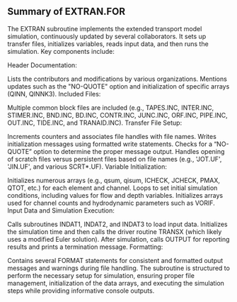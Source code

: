 ## Summary of EXTRAN.FOR
The EXTRAN subroutine implements the extended transport model simulation, continuously updated by several collaborators. It sets up transfer files, initializes variables, reads input data, and then runs the simulation. Key components include:

Header Documentation:

Lists the contributors and modifications by various organizations.
Mentions updates such as the "NO-QUOTE" option and initialization of specific arrays (QINN, QINNK3).
Included Files:

Multiple common block files are included (e.g., TAPES.INC, INTER.INC, STIMER.INC, BND.INC, BD.INC, CONTR.INC, JUNC.INC, ORF.INC, PIPE.INC, OUT.INC, TIDE.INC, and TRANAID.INC).
Transfer File Setup:

Increments counters and associates file handles with file names.
Writes initialization messages using formatted write statements.
Checks for a “NO-QUOTE” option to determine the proper message output.
Handles opening of scratch files versus persistent files based on file names (e.g., 'JOT.UF', 'JIN.UF', and various SCRT*.UF).
Variable Initialization:

Initializes numerous arrays (e.g., qsum, qisum, ICHECK, JCHECK, PMAX, QTOT, etc.) for each element and channel.
Loops to set initial simulation conditions, including values for flow and depth variables.
Initializes arrays used for channel counts and hydrodynamic parameters such as VORIF.
Input Data and Simulation Execution:

Calls subroutines INDAT1, INDAT2, and INDAT3 to load input data.
Initializes the simulation time and then calls the driver routine TRANSX (which likely uses a modified Euler solution).
After simulation, calls OUTPUT for reporting results and prints a termination message.
Formatting:

Contains several FORMAT statements for consistent and formatted output messages and warnings during file handling.
The subroutine is structured to perform the necessary setup for simulation, ensuring proper file management, initialization of the data arrays, and executing the simulation steps while providing informative console outputs.
